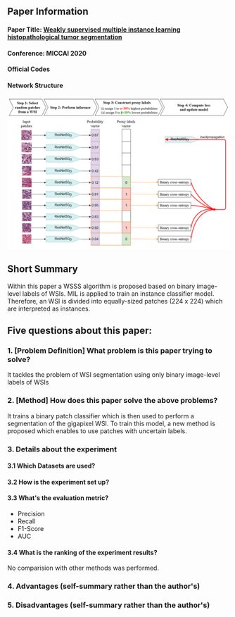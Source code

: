 ## Paper Information
#### Paper Title: [Weakly supervised multiple instance learning histopathological tumor segmentation](https://arxiv.org/abs/2004.05024)

#### Conference: MICCAI 2020

#### Official Codes
#### Network Structure

![Image](images/patch_classification.png)

## Short Summary
Within this paper a WSSS algorithm is proposed based on binary image-level labels of WSIs.
MIL is applied to train an instance classifier model. Therefore, an WSI is divided into equally-sized patches (224 x 224) which are interpreted as instances.


## Five questions about this paper:

### 1. [Problem Definition] What problem is this paper trying to solve? 
It tackles the problem of WSI segmentation using only binary image-level labels of WSIs


### 2. [Method] How does this paper solve the above problems?
It trains a binary patch classifier which is then used to perform a segmentation of the gigapixel WSI.
To train this model, a new method is proposed which enables to use patches with uncertain labels.


### 3. Details about the experiment

#### 3.1 Which Datasets are used?



#### 3.2 How is the experiment set up?



#### 3.3 What's the evaluation metric?
- Precision
- Recall
- F1-Score
- AUC


#### 3.4 What is the ranking of the experiment results?
No comparision with other methods was performed. 


### 4. Advantages (self-summary rather than the author's)



### 5. Disadvantages (self-summary rather than the author's)